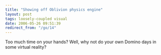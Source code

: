 ```yaml
---
title: "Showing off Oblivion physics engine"
layout: post
tags: loosely-coupled visual
date: 2006-05-26 09:51:39
redirect_from: "/go/14"
---
```


Too much time on your hands? Well, why not do your own Domino days in some virtual reality? 

<object width="425" height="350"><param name="movie" value="http://www.youtube.com/v/UyHiIeBsc9E"></param><embed src="http://www.youtube.com/v/UyHiIeBsc9E" type="application/x-shockwave-flash" width="425" height="350"></embed></object>